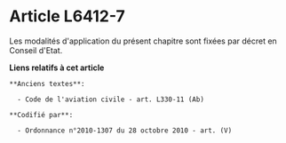 # Article L6412-7

Les modalités d'application du présent chapitre sont fixées par décret en Conseil d'Etat.

**Liens relatifs à cet article**

	**Anciens textes**:

	  - Code de l'aviation civile - art. L330-11 (Ab)

	**Codifié par**:

	  - Ordonnance n°2010-1307 du 28 octobre 2010 - art. (V)
